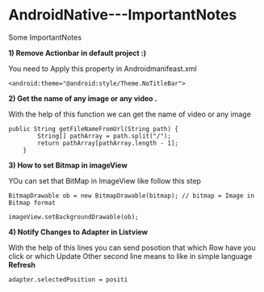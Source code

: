 AndroidNative---ImportantNotes
==============================

Some ImportantNotes


<b>1) Remove Actionbar in default project :) </b>

   You need to Apply this property in Androidmanifeast.xml

~~~
<android:theme="@android:style/Theme.NoTitleBar">
~~~


<b>2) Get the name of any image or any video . </b>

  With the help of this function we can get the name of video or any image


~~~~
public String getFileNameFromUrl(String path) {
		String[] pathArray = path.split("/");
		return pathArray[pathArray.length - 1];
	}
~~~~


<b>3) How to set Bitmap in imageView</b>

  YOu can set that BitMap in ImageView like follow this step
  
  ~~~
  BitmapDrawable ob = new BitmapDrawable(bitmap); // bitmap = Image in Bitmap format
  
  imageView.setBackgroundDrawable(ob);
  ~~~
  
<b>4) Notify Changes to Adapter in Listview</b>

   With the help of this lines you can send posotion that which Row have you click or which Update 
   Other second line means to like in simple language <b>Refresh</b>
   
   ~~~
   adapter.selectedPosition = positi
   ~~~
